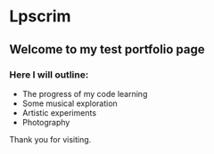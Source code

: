 # Lpscrim

## Welcome to my test portfolio page

### Here I will outline:
  
  + The progress of my code learning
  + Some musical exploration
  + Artistic experiments
  + Photography

Thank you for visiting.
